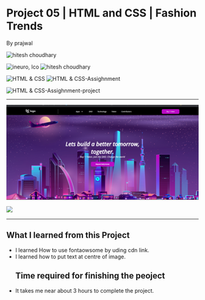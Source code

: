 # Project 05 | HTML and CSS | Fashion Trends

By prajwal

![hitesh choudhary](https://img.shields.io/badge/Prajwal--Zingare-JS--Developer-green)

![ineuro, lco](https://img.shields.io/badge/iNeuron-LCO-green)
![hitesh choudhary](https://img.shields.io/badge/Hitesh--Choudhary-JS--bootcamp-red)

![HTML & CSS](https://img.shields.io/badge/HTML-CSS-orange)
![HTML & CSS-Assighnment](https://img.shields.io/badge/HTML--CSS-Assighnment-orange)


![HTML & CSS-Assighnment-project](https://img.shields.io/badge/HTML--CSS-Project--05-orange)





---

![myproject](./assets/ss5.png)


[ <img src= "https://img.shields.io/badge/Go LiVE-1DA1F?style=for-the-badge&logo=&logoColor=white" />](https://project05-ineuron-hc.netlify.app/) 


---

## What I learned from this Project

- I learned How to use fontaowsome by uding cdn link.
- I learned how to put text at centre of image.
  ## Time required for finishing the peoject
- It takes me near about 3 hours to complete the project.